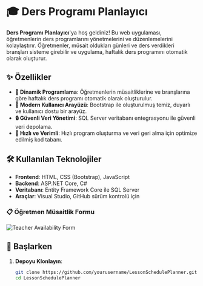 # 🎓 Ders Programı Planlayıcı

**Ders Programı Planlayıcı**'ya hoş geldiniz! Bu web uygulaması, öğretmenlerin ders programlarını yönetmelerini ve düzenlemelerini kolaylaştırır. Öğretmenler, müsait oldukları günleri ve ders verdikleri branşları sisteme girebilir ve uygulama, haftalık ders programını otomatik olarak oluşturur.

## ✨ Özellikler

- **📅 Dinamik Programlama**: Öğretmenlerin müsaitliklerine ve branşlarına göre haftalık ders programı otomatik olarak oluşturulur.
- **🎨 Modern Kullanıcı Arayüzü**: Bootstrap ile oluşturulmuş temiz, duyarlı ve kullanıcı dostu bir arayüz.
- **🔒 Güvenli Veri Yönetimi**: SQL Server veritabanı entegrasyonu ile güvenli veri depolama.
- **🚀 Hızlı ve Verimli**: Hızlı program oluşturma ve veri geri alma için optimize edilmiş kod tabanı.

## 🛠️ Kullanılan Teknolojiler

- **Frontend**: HTML, CSS (Bootstrap), JavaScript
- **Backend**: ASP.NET Core, C#
- **Veritabanı**: Entity Framework Core ile SQL Server
- **Araçlar**: Visual Studio, GitHub sürüm kontrolü için

### 📋 Öğretmen Müsaitlik Formu
![Teacher Availability Form](https://github.com/user-attachments/assets/d217f8b8-e22b-4904-ab06-9335ea95e07f)



## 🚀 Başlarken

1. **Depoyu Klonlayın**:
   ```bash
   git clone https://github.com/yourusername/LessonSchedulePlanner.git
   cd LessonSchedulePlanner
